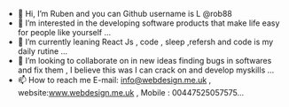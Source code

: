 - 👋 Hi, I’m Ruben and you can Github username is L   @rob88
- 👀 I’m interested in the developing software products that make life easy for people like yourself ...
- 🌱 I’m currently leaning React Js , code , sleep ,refersh and code is my daily rutine  ...
- 💞️ I’m looking to collaborate on in new ideas finding bugs in softwares and fix them , I believe this was I can crack on and develop myskills ...
- 📫 How to reach me  E-mail: info@webdesign.me.uk , website:www.webdesign.me.uk , Mobile : 00447525057575...

<!---
rob88/rob88 is a ✨ special ✨ repository because its `README.md` (this file) appears on your GitHub profile.
You can click the Preview link to take a look at your changes.
--->
